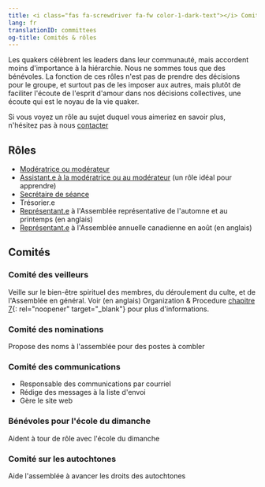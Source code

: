 ```yaml
---
title: <i class="fas fa-screwdriver fa-fw color-1-dark-text"></i> Comités & rôles <i class="fas fa-theater-masks fa-fw color-1-text"></i>
lang: fr
translationID: committees
og-title: Comités & rôles
---
```

Les quakers célèbrent les leaders dans leur communauté, mais accordent moins d'importance à la hiérarchie. Nous ne sommes tous que des bénévoles. La fonction de ces rôles n'est pas de prendre des décisions pour le groupe, et surtout pas de les imposer aux autres, mais plutôt de faciliter l'écoute de l'esprit d'amour dans nos décisions collectives, une écoute qui est le noyau de la vie quaker.

Si vous voyez un rôle au sujet duquel vous aimeriez en savoir plus, n'hésitez pas à nous [contacter](/contact-fr)

## Rôles <i class="fas fa-theater-masks fa-fw color-1-text"></i>
* [Modératrice ou modérateur](/etape_suivante/affaires#modératrice)
* [Assistant.e à la modératrice ou au modérateur](/etape_suivante/affaires#assistante) (un rôle idéal pour apprendre)
* [Secrétaire de séance](/etape_suivante/affaires#secrétaire)
* Trésorier.e
* [Représentant.e](/next_steps/repping_meeting) à l'Assemblée représentative de l'automne et au printemps (en anglais)
* [Représentant.e](/next_steps/repping_meeting) à l'Assemblée annuelle canadienne en août (en anglais)

## Comités <i class="fas fa-screwdriver fa-fw color-1-dark-text"></i>
### Comité des veilleurs
Veille sur le bien-être spirituel des membres, du déroulement du culte, et de l'Assemblée en général. Voir (en anglais) Organization & Procedure [chapitre 7](https://quaker.ca/cympublications/organization-and-procedure/#CHAPTER_7_Meeting_of_Ministry_and_Counsel){: rel="noopener" target="_blank"} pour plus d'informations.

### Comité des nominations
Propose des noms à l'assemblée pour des postes à combler

### Comité des communications
  * Responsable des communications par courriel
  * Rédige des messages à la liste d'envoi
  * Gère le site web

### Bénévoles pour l'école du dimanche
Aident à tour de rôle avec l'école du dimanche

### Comité sur les autochtones
Aide l'assemblée à avancer les droits des autochtones
